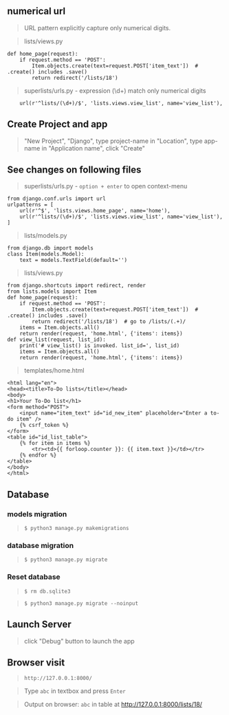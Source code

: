 ## numerical url

> URL pattern explicitly capture only numerical digits.

> lists/views.py

```
def home_page(request):
    if request.method == 'POST':
        Item.objects.create(text=request.POST['item_text'])  # .create() includes .save()
        return redirect('/lists/18')  
```

> superlists/urls.py - expression (\d+) match only numerical digits

```
    url(r'^lists/(\d+)/$', 'lists.views.view_list', name='view_list'),
```

## Create Project and app

> "New Project", "Django", type project-name in "Location", type app-name in "Application name", click "Create"

## See changes on following files

> superlists/urls.py - `option + enter` to open context-menu

```
from django.conf.urls import url
urlpatterns = [
    url(r'^$', 'lists.views.home_page', name='home'),
    url(r'^lists/(\d+)/$', 'lists.views.view_list', name='view_list'),
]
```

> lists/models.py

```
from django.db import models
class Item(models.Model):
    text = models.TextField(default='')
```

> lists/views.py

```
from django.shortcuts import redirect, render
from lists.models import Item
def home_page(request):
    if request.method == 'POST':
        Item.objects.create(text=request.POST['item_text'])  # .create() includes .save()
        return redirect('/lists/18')  # go to /lists/(.+)/
    items = Item.objects.all()
    return render(request, 'home.html', {'items': items})
def view_list(request, list_id):
    print('# view_list() is invoked. list_id=', list_id)
    items = Item.objects.all()
    return render(request, 'home.html', {'items': items})
```

> templates/home.html

```
<html lang="en">
<head><title>To-Do lists</title></head>
<body>
<h1>Your To-Do list</h1>
<form method="POST">
    <input name="item_text" id="id_new_item" placeholder="Enter a to-do item" />
    {% csrf_token %}
</form>
<table id="id_list_table">
    {% for item in items %}
        <tr><td>{{ forloop.counter }}: {{ item.text }}</td></tr>
    {% endfor %}
</table>
</body>
</html>
```

## Database

### models migration

> `$ python3 manage.py makemigrations`

### database migration

> `$ python3 manage.py migrate`

### Reset database

> `$ rm db.sqlite3`

> `$ python3 manage.py migrate --noinput`

## Launch Server

> click "Debug" button to launch the app

## Browser visit

> `http://127.0.0.1:8000/`

> Type `abc` in textbox and press `Enter`

> Output on browser: `abc` in table at http://127.0.0.1:8000/lists/18/

